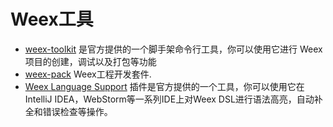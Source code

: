 # Weex工具
* [weex-toolkit](https://github.com/weexteam/weex-toolkit) 是官方提供的一个脚手架命令行工具，你可以使用它进行 Weex 项目的创建，调试以及打包等功能
* [weex-pack](https://github.com/weexteam/weex-pack/) Weex工程开发套件.
* [Weex Language Support](https://plugins.jetbrains.com/plugin/9189-weex-language-support) 插件是官方提供的一个工具，你可以使用它在IntelliJ IDEA，WebStorm等一系列IDE上对Weex DSL进行语法高亮，自动补全和错误检查等操作。
